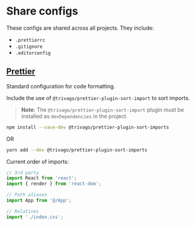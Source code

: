 # Share configs

These configs are shared across all projects. They include:

- `.prettierrc`
- `.gitignore`
- `.editorconfig`

## [Prettier](https://prettier.io/)

Standard configuration for code formatting.

Include the use of `@trivago/prettier-plugin-sort-import` to sort imports.

> **Note**: The `@trivago/prettier-plugin-sort-import` plugin must be installed as `devDependencies` in the project.

```bash
npm install --save-dev @trivago/prettier-plugin-sort-imports
```

OR

```bash
yarn add --dev @trivago/prettier-plugin-sort-imports
```

Current order of imports:

```javascript
// 3rd party
import React from 'react';
import { render } from 'react-dom';

// Path aliases
import App from '@/App';

// Relatives
import './index.css';
```